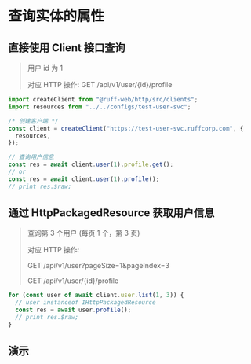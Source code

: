 # 查询实体的属性

## 直接使用 Client 接口查询

> 用户 id 为 1
>
> 对应 HTTP 操作: GET /api/v1/user/{id}/profile

```typescript
import createClient from "@ruff-web/http/src/clients";
import resources from "../../configs/test-user-svc";

/* 创建客户端 */
const client = createClient("https://test-user-svc.ruffcorp.com", {
  resources,
});

// 查询用户信息
const res = await client.user(1).profile.get();
// or
const res = await client.user(1).profile();
// print res.$raw;
```

## 通过 HttpPackagedResource 获取用户信息

> 查询第 3 个用户 (每页 1 个，第 3 页)
>
> 对应 HTTP 操作:
>
> GET /api/v1/user?pageSize=1&pageIndex=3
>
> GET /api/v1/user/{id}/profile

```typescript
for (const user of await client.user.list(1, 3)) {
  // user instanceof IHttpPackagedResource
  const res = await user.profile();
  // print res.$raw;
}
```

## 演示

